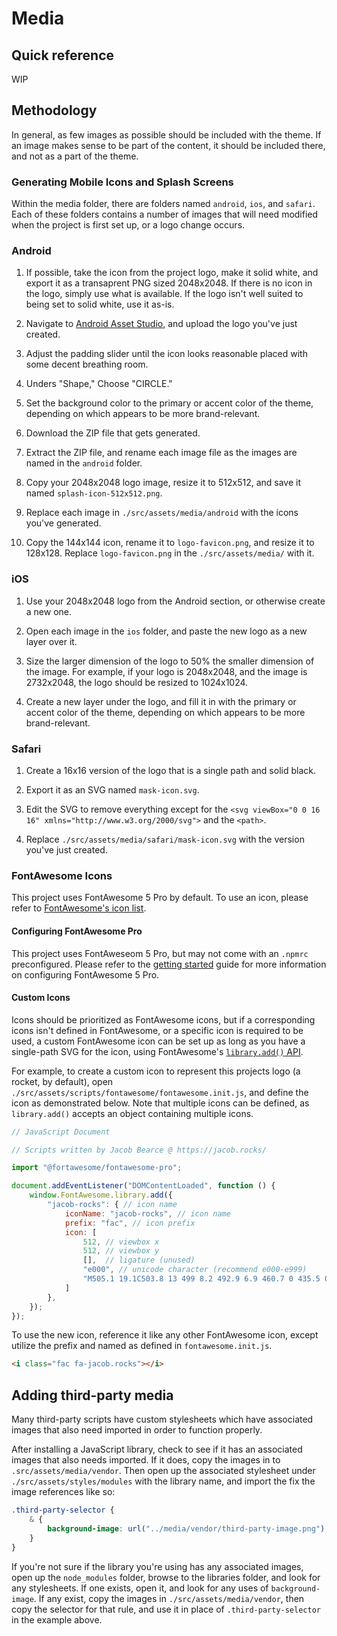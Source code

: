 # Media

## Quick reference

WIP

## Methodology

In general, as few images as possible should be included with the theme. If an image makes sense to be part of the content, it should be included there, and not as a part of the theme.

### Generating Mobile Icons and Splash Screens

Within the media folder, there are folders named `android`, `ios`, and `safari`. Each of these folders contains a number of images that will need modified when the project is first set up, or a logo change occurs.

### Android

1. If possible, take the icon from the project logo, make it solid white, and export it as a transaprent PNG sized 2048x2048. If there is no icon in the logo, simply use what is available. If the logo isn't well suited to being set to solid white, use it as-is.

2. Navigate to [Android Asset Studio](https://jgilfelt.github.io/AndroidAssetStudio/icons-launcher.html), and upload the logo you've just created.

3. Adjust the padding slider until the icon looks reasonable placed with some decent breathing room.

4. Unders "Shape," Choose "CIRCLE."

5. Set the background color to the primary or accent color of the theme, depending on which appears to be more brand-relevant.

6. Download the ZIP file that gets generated.

7. Extract the ZIP file, and rename each image file as the images are named in the `android` folder.

8. Copy your 2048x2048 logo image, resize it to 512x512, and save it named `splash-icon-512x512.png`.

9. Replace each image in `./src/assets/media/android` with the icons you've generated.

10. Copy the 144x144 icon, rename it to `logo-favicon.png`, and resize it to 128x128. Replace `logo-favicon.png` in the `./src/assets/media/` with it.

### iOS

1. Use your 2048x2048 logo from the Android section, or otherwise create a new one.

2. Open each image in the `ios` folder, and paste the new logo as a new layer over it.

3. Size the larger dimension of the logo to 50% the smaller dimension of the image. For example, if your logo is 2048x2048, and the image is 2732x2048, the logo should be resized to 1024x1024.

4. Create a new layer under the logo, and fill it in with the primary or accent color of the theme, depending on which appears to be more brand-relevant.

### Safari

1. Create a 16x16 version of the logo that is a single path and solid black.

2. Export it as an SVG named `mask-icon.svg`.

3. Edit the SVG to remove everything except for the `<svg viewBox="0 0 16 16" xmlns="http://www.w3.org/2000/svg">` and the `<path>`.

4. Replace `./src/assets/media/safari/mask-icon.svg` with the version you've just created.

### FontAwesome Icons

This project uses FontAwesome 5 Pro by default. To use an icon, please refer to [FontAwesome's icon list](https://fontawesome.com/icons).

#### Configuring FontAwesome Pro

This project uses FontAweseom 5 Pro, but may not come with an `.npmrc` preconfigured. Please refer to the [getting started](getting-started.md#fontawesome-5-pro) guide for more information on configuring FontAwesome 5 Pro.

#### Custom Icons

Icons should be prioritized as FontAwesome icons, but if a corresponding icons isn't defined in FontAwesome, or a specific icon is required to be used, a custom FontAwesome icon can be set up as long as you have a single-path SVG for the icon, using FontAwesome's [`library.add()` API](https://fontawesome.com/how-to-use/with-the-api/methods/library-add).

For example, to create a custom icon to represent this projects logo (a rocket, by default), open `./src/assets/scripts/fontawesome/fontawesome.init.js`, and define the icon as demonstrated below. Note that multiple icons can be defined, as `library.add()` accepts an object containing multiple icons.

```js
// JavaScript Document

// Scripts written by Jacob Bearce @ https://jacob.rocks/

import "@fortawesome/fontawesome-pro";

document.addEventListener("DOMContentLoaded", function () {
    window.FontAwesome.library.add({
        "jacob-rocks": { // icon name
            iconName: "jacob-rocks", // icon name
            prefix: "fac", // icon prefix
            icon: [
                512, // viewbox x
                512, // viewbox y
                [],  // ligature (unused)
                "e000", // unicode character (recommend e000-e999)
                "M505.1 19.1C503.8 13 499 8.2 492.9 6.9 460.7 0 435.5 0 410.4 0 307.2 0 245.3 55.2 199.1 128H94.9c-18.2 0-34.8 10.3-42.9 26.5L2.6 253.3c-8 16 3.6 34.7 21.5 34.7h95.1c-5.9 12.8-11.9 25.5-18 37.7-3.1 6.2-1.9 13.6 3 18.5l63.6 63.6c4.9 4.9 12.3 6.1 18.5 3 12.2-6.1 24.9-12 37.7-17.9V488c0 17.8 18.8 29.4 34.7 21.5l98.7-49.4c16.3-8.1 26.5-24.8 26.5-42.9V312.8c72.6-46.3 128-108.4 128-211.1.1-25.2.1-50.4-6.8-82.6zM400 160c-26.5 0-48-21.5-48-48s21.5-48 48-48 48 21.5 48 48-21.5 48-48 48z", // path
            ]
        },
    });
});
```

To use the new icon, reference it like any other FontAwesome icon, except utilize the prefix and named as defined in `fontawesome.init.js`.

```html
<i class="fac fa-jacob.rocks"></i>
```

## Adding third-party media

Many third-party scripts have custom stylesheets which have associated images that also need imported in order to function properly.

After installing a JavaScript library, check to see if it has an associated images that also needs imported. If it does, copy the images in to `.src/assets/media/vendor`. Then open up the associated stylesheet under `./src/assets/styles/modules` with the library name, and import the fix the image references like so:

```scss
.third-party-selector {
    & {
        background-image: url("../media/vendor/third-party-image.png");
    }
}
```

If you're not sure if the library you're using has any associated images, open up the `node_modules` folder, browse to the libraries folder, and look for any stylesheets. If one exists, open it, and look for any uses of `background-image`. If any exist, copy the images in `./src/assets/media/vendor`, then copy the selector for that rule, and use it in place of `.third-party-selector` in the example above.
